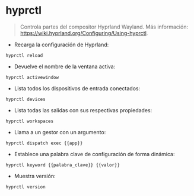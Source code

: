 # hyprctl

> Controla partes del compositor Hyprland Wayland.
> Más información: <https://wiki.hyprland.org/Configuring/Using-hyprctl>.

- Recarga la configuración de Hyprland:

`hyprctl reload`

- Devuelve el nombre de la ventana activa:

`hyprctl activewindow`

- Lista todos los dispositivos de entrada conectados:

`hyprctl devices`

- Lista todas las salidas con sus respectivas propiedades:

`hyprctl workspaces`

- Llama a un gestor con un argumento:

`hyprctl dispatch exec {{app}}`

- Establece una palabra clave de configuración de forma dinámica:

`hyprctl keyword {{palabra_clave}} {{valor}}`

- Muestra versión:

`hyprctl version`
